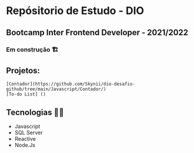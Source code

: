 # Repósitorio de Estudo - DIO

## Bootcamp Inter Frontend Developer - 2021/2022

### Em construção 🏗️

## Projetos:
    [Contador](https://github.com/Skynii/dio-desafio-github/tree/main/Javascript/Contador/)
    [To-do List] ()

## Tecnologias 👩‍💻

* Javascript 
* SQL Server
* Reactive
* Node.Js
